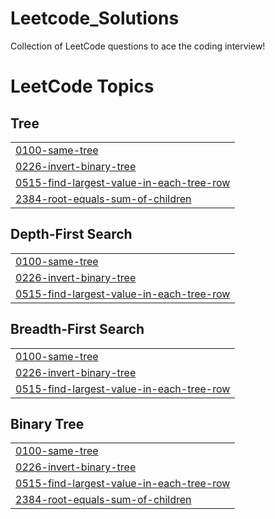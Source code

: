 # Leetcode_Solutions
Collection of LeetCode questions to ace the coding interview! 

<!---LeetCode Topics Start-->
# LeetCode Topics
## Tree
|  |
| ------- |
| [0100-same-tree](https://github.com/TARAK0506/LEETCODE/tree/master/0100-same-tree) |
| [0226-invert-binary-tree](https://github.com/TARAK0506/LEETCODE/tree/master/0226-invert-binary-tree) |
| [0515-find-largest-value-in-each-tree-row](https://github.com/TARAK0506/LEETCODE/tree/master/0515-find-largest-value-in-each-tree-row) |
| [2384-root-equals-sum-of-children](https://github.com/TARAK0506/LEETCODE/tree/master/2384-root-equals-sum-of-children) |
## Depth-First Search
|  |
| ------- |
| [0100-same-tree](https://github.com/TARAK0506/LEETCODE/tree/master/0100-same-tree) |
| [0226-invert-binary-tree](https://github.com/TARAK0506/LEETCODE/tree/master/0226-invert-binary-tree) |
| [0515-find-largest-value-in-each-tree-row](https://github.com/TARAK0506/LEETCODE/tree/master/0515-find-largest-value-in-each-tree-row) |
## Breadth-First Search
|  |
| ------- |
| [0100-same-tree](https://github.com/TARAK0506/LEETCODE/tree/master/0100-same-tree) |
| [0226-invert-binary-tree](https://github.com/TARAK0506/LEETCODE/tree/master/0226-invert-binary-tree) |
| [0515-find-largest-value-in-each-tree-row](https://github.com/TARAK0506/LEETCODE/tree/master/0515-find-largest-value-in-each-tree-row) |
## Binary Tree
|  |
| ------- |
| [0100-same-tree](https://github.com/TARAK0506/LEETCODE/tree/master/0100-same-tree) |
| [0226-invert-binary-tree](https://github.com/TARAK0506/LEETCODE/tree/master/0226-invert-binary-tree) |
| [0515-find-largest-value-in-each-tree-row](https://github.com/TARAK0506/LEETCODE/tree/master/0515-find-largest-value-in-each-tree-row) |
| [2384-root-equals-sum-of-children](https://github.com/TARAK0506/LEETCODE/tree/master/2384-root-equals-sum-of-children) |
<!---LeetCode Topics End-->